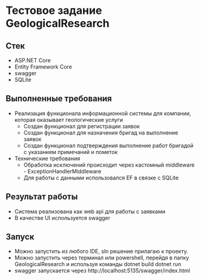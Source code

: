 # Тестовое задание GeologicalResearch

## Стек
- ASP.NET Core
- Entity Framework Core
- swagger
- SQLite

## Выполненные требования
- Реализация функционала информационной системы для компании, которая оказывает геологические услуги
    - Создан функционал для регистрации заявок
    - Создан функционал для назначения бригад на выполнение заявок
    - Создан функционал подтверждения выполнение работ бригадой с указанием примечаний и пометок
- Технические требования
    - Обработка исключений происходит через кастомный middleware - ExceptionHandlerMiddleware
    - Для работы с данными использовался EF в связке с SQLite

## Результат работы 
- Система реализована как web api для работы с заявками
- В качестве UI используется swagger

## Запуск
- Можно запустить из любого IDE, sln решение прилагаю к проекту.
- Можно запустить через терминал или powershell, перейдя в папку GeologicalResearch и используя команды 
dotnet build
dotnet run
- swagger запускается через http://localhost:5135/swagger/index.html


